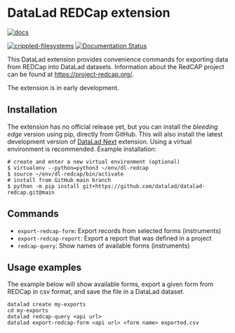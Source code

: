 # DataLad REDCap extension

[![docs](https://github.com/datalad/datalad-redcap/workflows/docs/badge.svg)](https://github.com/datalad/datalad-redcap/actions/workflows/docbuild.yml)

[![crippled-filesystems](https://github.com/datalad/datalad-redcap/workflows/crippled-filesystems/badge.svg)](https://github.com/datalad/datalad-redcap/actions/workflows/test_crippledfs.yml)
[![Documentation Status](https://readthedocs.org/projects/datalad-redcap/badge/?version=latest)](http://docs.datalad.org/projects/redcap/en/latest/?badge=latest)

This DataLad extension provides convenience commands for exporting data from REDCap into DataLad datasets.
Information about the RedCAP project can be found at https://project-redcap.org/.

The extension is in early development.

## Installation
The extension has no official release yet, but you can install the *bleeding edge* version using pip, directly from GitHub.
This will also install the latest development version of [DataLad Next](https://github.com/datalad/datalad-next) extension.
Using a virtual environment is recommended.
Example installation:

```
# create and enter a new virtual environment (optional)
$ virtualenv --python=python3 ~/env/dl-redcap
$ source ~/env/dl-redcap/bin/activate
# install from GitHub main branch
$ python -m pip install git+https://github.com/datalad/datalad-redcap.git@main
```

## Commands
- `export-redcap-form`: Export records from selected forms (instruments)
- `export-redcap-report`: Export a report that was defined in a project
- `redcap-query`: Show names of available forms (instruments)

## Usage examples
The example below will show available forms, export a given form from REDCap in csv format, and save the file in a DataLad dataset.
```
datalad create my-exports
cd my-exports
datalad redcap-query <api url>
datalad export-redcap-form <api url> <form name> exported.csv
```
